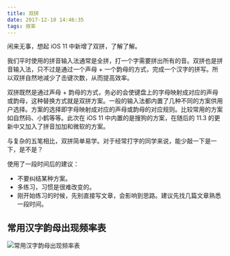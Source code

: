 ```yaml
---
title: 双拼
date: 2017-12-10 14:46:35
tags: 效率
---
```


​闲来无事，想起 iOS 11 中新增了双拼，了解了解。



我们平时使用的拼音输入法通常是全拼，打一个字需要拼出所有的音。双拼也是拼音输入法，只不过是通过一个声母 + 一个韵母的方式，完成一个汉字的拼写。所以双拼自然地减少了击键次数，从而提高效率。

 

双拼既然是通过声母 + 韵母的方式，务必的会使键盘上的字母映射成对应的声母或韵母，这种替换方式就是双拼方案。一般的输入法都内置了几种不同的方案供用户选择。方案的选择即字母映射成对应的声母或韵母的对应规则。比较常用的方案如自然码、小鹤等等。此次在 iOS 11 中内置的是搜狗的方案，在随后的 11.3 的更新中又加入了拼音加加和微软的方案。

 

与复杂的五笔相比，双拼简单易学。对于经常打字的同学来说，能少敲一下是一下，是不是？

 

使用了一段时间后的建议：

- 不要纠结某种方案。
- 多练习，习惯是很难改变的。
- 刚开始练习的时候，先别直接写文章，会影响到思路。建议先找几篇文章熟悉一段时间。

## 常用汉字韵母出现频率表

![常用汉字韵母出现频率表](http://oerfykrpf.bkt.clouddn.com/udpn.png)
